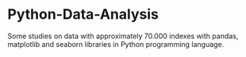 # Python-Data-Analysis
Some studies on data with approximately 70.000 indexes with pandas, matplotlib and seaborn libraries in Python programming language.
